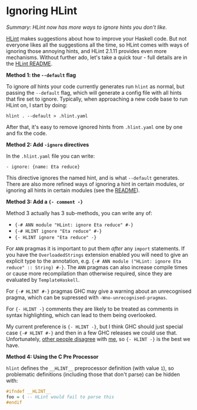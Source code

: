 # Ignoring HLint

_Summary: HLint now has more ways to ignore hints you don't like._

[HLint](https://github.com/ndmitchell/hlint#readme) makes suggestions about how to improve your Haskell code. But not everyone likes all the suggestions all the time, so HLint comes with ways of ignoring those annoying hints, and HLint 2.1.11 provides even more mechanisms. Without further ado, let's take a quick tour - full details are in the [HLint README](https://github.com/ndmitchell/hlint#readme).

**Method 1: the `--default` flag**

To ignore _all_ hints your code currently generates run `hlint` as normal, but passing the `--default` flag, which will generate a config file with all hints that fire set to ignore. Typically, when approaching a new code base to run HLint on, I start by doing:

```
hlint . --default > .hlint.yaml
```

After that, it's easy to remove ignored hints from `.hlint.yaml` one by one and fix the code.

**Method 2: Add `-ignore` directives**

In the `.hlint.yaml` file you can write:

```
- ignore: {name: Eta reduce}
```

This directive ignores the named hint, and is what `--default` generates. There are also more refined ways of ignoring a hint in certain modules, or ignoring all hints in certain modules (see the [README](https://github.com/ndmitchell/hlint#ignoring-hints)).

**Method 3: Add a `{- comment -}`**

Method 3 actually has 3 sub-methods, you can write any of:

* `{-# ANN module "HLint: ignore Eta reduce" #-}`
* `{-# HLINT ignore "Eta reduce" #-}`
* `{- HLINT ignore "Eta reduce" -}`

For `ANN` pragmas it is important to put them _after_ any `import` statements. If you have the `OverloadedStrings` extension enabled you will need to give an explicit type to the annotation, e.g. `{-# ANN module ("HLint: ignore Eta reduce" :: String) #-}`. The `ANN` pragmas can also increase compile times or cause more recompilation than otherwise required, since they are evaluated by `TemplateHaskell`.

For `{-# HLINT #-}` pragmas GHC may give a warning about an unrecognised pragma, which can be supressed with `-Wno-unrecognised-pragmas`.

For `{- HLINT -}` comments they are likely to be treated as comments in syntax highlighting, which can lead to them being overlooked.

My current preference is `{- HLINT -}`, but I think GHC should just special case `{-# HLINT #-}` and then in a few GHC releases we could use that. Unfortunately, [other people disagree](http://haskell.1045720.n5.nabble.com/Treatment-of-unknown-pragmas-td5884484.html) with [me](http://haskell.1045720.n5.nabble.com/Treatment-of-unknown-pragmas-tp5884484p5884491.html), so `{- HLINT -}` is the best we have.

**Method 4: Using the C Pre Processor**

`hlint` defines the `__HLINT__` preprocessor definition (with value `1`), so problematic definitions (including those that don't parse) can be hidden with:

```haskell
#ifndef __HLINT__
foo = ( -- HLint would fail to parse this
#endif
```
